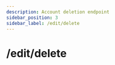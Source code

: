 ```yaml
---
description: Account deletion endpoint
sidebar_position: 3
sidebar_label: /edit/delete
---
```

# /edit/delete